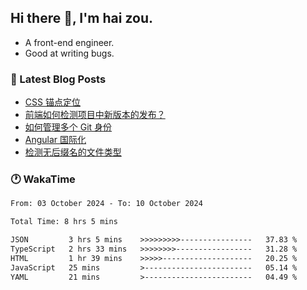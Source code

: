 ## Hi there 👋, I'm hai zou.

- A front-end engineer.
- Good at writing bugs.

### 📖 Latest Blog Posts
<!-- BLOG-POST-LIST:START -->
- [CSS 锚点定位](https://blog.izou.top/css/anchor-position/)
- [前端如何检测项目中新版本的发布？](https://blog.izou.top/angular/version-update/)
- [如何管理多个 Git 身份](https://blog.izou.top/git/multi-git-identity/)
- [Angular 国际化](https://blog.izou.top/angular/i18n/)
- [检测无后缀名的文件类型](https://blog.izou.top/js/filetype-check/)
<!-- BLOG-POST-LIST:END -->

### 🕐 WakaTime
<!--START_SECTION:waka-->

```txt
From: 03 October 2024 - To: 10 October 2024

Total Time: 8 hrs 5 mins

JSON         3 hrs 5 mins    >>>>>>>>>----------------   37.83 %
TypeScript   2 hrs 33 mins   >>>>>>>>-----------------   31.28 %
HTML         1 hr 39 mins    >>>>>--------------------   20.25 %
JavaScript   25 mins         >------------------------   05.14 %
YAML         21 mins         >------------------------   04.49 %
```

<!--END_SECTION:waka-->
